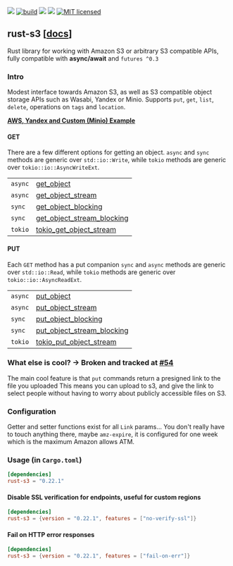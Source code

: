 [![](https://camo.githubusercontent.com/2fee3780a8605b6fc92a43dab8c7b759a274a6cf/68747470733a2f2f696d672e736869656c64732e696f2f62616467652f72757374632d737461626c652d627269676874677265656e2e737667)](https://www.rust-lang.org/downloads.html)
[![build](https://github.com/durch/rust-s3/workflows/build/badge.svg)](https://github.com/durch/rust-s3/actions)
[![](http://meritbadge.herokuapp.com/rust-s3)](https://crates.io/crates/rust-s3)
![](https://img.shields.io/crates/d/rust-s3.svg)
[![MIT licensed](https://img.shields.io/badge/license-MIT-blue.svg)](https://github.com/durch/rust-s3/blob/master/LICENSE.md)
<!-- [![Join the chat at https://gitter.im/durch/rust-s3](https://badges.gitter.im/durch/rust-s3.svg)](https://gitter.im/durch/rust-s3?utm_source=badge&utm_medium=badge&utm_campaign=pr-badge&utm_content=badge) -->
## rust-s3 [[docs](https://durch.github.io/rust-s3/s3/)]

Rust library for working with Amazon S3 or arbitrary S3 compatible APIs, fully compatible with **async/await** and `futures ^0.3`

### Intro
Modest interface towards Amazon S3, as well as S3 compatible object storage APIs such as Wasabi, Yandex or Minio.
Supports `put`, `get`, `list`, `delete`, operations on `tags` and `location`.

**[AWS, Yandex and Custom (Minio) Example](https://github.com/durch/rust-s3/blob/master/src/s3/bin/simple_crud.rs)**

#### GET

There are a few different options for getting an object. `async` and `sync` methods are generic over `std::io::Write`,
while `tokio` methods are generic over `tokio::io::AsyncWriteExt`.

|         |                                                                                                                              |
| ------- | ---------------------------------------------------------------------------------------------------------------------------- |
| `async` | [get_object](https://durch.github.io/rust-s3/s3/bucket/struct.Bucket.html#method.get_object)                                 |
| `async` | [get_object_stream](https://durch.github.io/rust-s3/s3/bucket/struct.Bucket.html#method.get_object_stream)                   |
| `sync`  | [get_object_blocking](https://durch.github.io/rust-s3/s3/bucket/struct.Bucket.html#method.get_object_blocking)               |
| `sync`  | [get_object_stream_blocking](https://durch.github.io/rust-s3/s3/bucket/struct.Bucket.html#method.get_object_stream_blocking) |
| `tokio` | [tokio_get_object_stream](https://durch.github.io/rust-s3/s3/bucket/struct.Bucket.html#method.tokio_get_object_stream)       |

#### PUT

Each `GET` method has a put companion `sync` and `async` methods are generic over `std::io::Read`,
while `tokio` methods are generic over `tokio::io::AsyncReadExt`.

|         |                                                                                                                              |
| ------- | ---------------------------------------------------------------------------------------------------------------------------- |
| `async` | [put_object](https://durch.github.io/rust-s3/s3/bucket/struct.Bucket.html#method.put_object)                                 |
| `async` | [put_object_stream](https://durch.github.io/rust-s3/s3/bucket/struct.Bucket.html#method.put_object_stream)                   |
| `sync`  | [put_object_blocking](https://durch.github.io/rust-s3/s3/bucket/struct.Bucket.html#method.put_object_blocking)               |
| `sync`  | [put_object_stream_blocking](https://durch.github.io/rust-s3/s3/bucket/struct.Bucket.html#method.put_object_stream_blocking) |
| `tokio` | [tokio_put_object_stream](https://durch.github.io/rust-s3/s3/bucket/struct.Bucket.html#method.tokio_put_object_stream)       |

### What else is cool? -> Broken and tracked at [#54](https://github.com/durch/rust-s3/issues/54)

The main cool feature is that `put` commands return a presigned link to the file you uploaded
This means you can upload to s3, and give the link to select people without having to worry about publicly accessible files on S3.

### Configuration

Getter and setter functions exist for all `Link` params... You don't really have to touch anything there, maybe `amz-expire`,
it is configured for one week which is the maximum Amazon allows ATM.

### Usage (in `Cargo.toml`)

```toml
[dependencies]
rust-s3 = "0.22.1"
```

#### Disable SSL verification for endpoints, useful for custom regions

```toml
[dependencies]
rust-s3 = {version = "0.22.1", features = ["no-verify-ssl"]}
```

#### Fail on HTTP error responses

```toml
[dependencies]
rust-s3 = {version = "0.22.1", features = ["fail-on-err"]}
```
